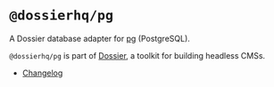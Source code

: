# `@dossierhq/pg`

A Dossier database adapter for [pg](https://www.npmjs.com/package/pg) (PostgreSQL).

`@dossierhq/pg` is part of [Dossier](https://www.dossierhq.dev/), a toolkit for building headless CMSs.

- [Changelog](./CHANGELOG.md)
